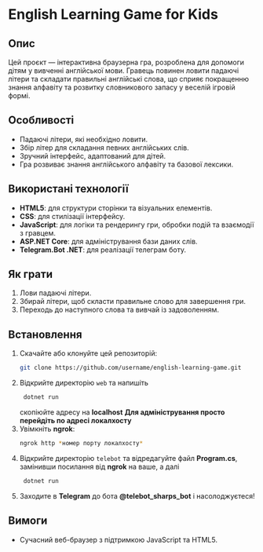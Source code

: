 # English Learning Game for Kids

## Опис
Цей проєкт — інтерактивна браузерна гра, розроблена для допомоги дітям у вивченні англійської мови. Гравець повинен ловити падаючі літери та складати правильні англійські слова, що сприяє покращенню знання алфавіту та розвитку словникового запасу у веселій ігровій формі.

## Особливості
- Падаючі літери, які необхідно ловити.
- Збір літер для складання певних англійських слів.
- Зручний інтерфейс, адаптований для дітей.
- Гра розвиває знання англійського алфавіту та базової лексики.

## Використані технології
- **HTML5**: для структури сторінки та візуальних елементів.
- **CSS**: для стилізації інтерфейсу.
- **JavaScript**: для логіки та рендерингу гри, обробки подій та взаємодії з гравцем.
- **ASP.NET Core**: для адміністрування бази даних слів.
- **Telegram.Bot .NET**: для реалізації телеграм боту.

## Як грати
1. Лови падаючі літери.
2. Збирай літери, щоб скласти правильне слово для завершення гри.
3. Переходь до наступного слова та вивчай із задоволенням.

## Встановлення
1. Скачайте або клонуйте цей репозиторій:
    ```bash
    git clone https://github.com/username/english-learning-game.git
    ```
2. Відкрийте директорію `web` та напишіть
   ```bash
    dotnet run
    ```
   скопіюйте адресу на **localhost**
   **Для адміністрування просто перейдіть по адресі локалхосту**
4. Увімкніть **ngrok**:
    ```bash
    ngrok http *номер порту локалхосту*
    ```
5. Відкрийте директорію `telebot` та відредагуйте файл **Program.cs**, замінивши посилання від **ngrok** на ваше, а далі 
   ```bash
    dotnet run
    ```
6. Заходите в **Telegram** до бота **@telebot_sharps_bot** і насолоджуєтеся!

## Вимоги
- Сучасний веб-браузер з підтримкою JavaScript та HTML5.
